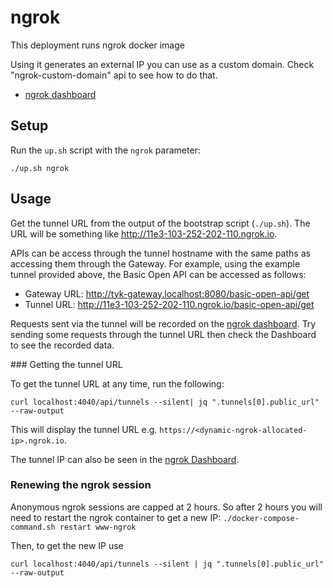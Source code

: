 # ngrok 

 This deployment runs ngrok docker image

 Using it generates an external IP you can use as a custom domain. Check "ngrok-custom-domain" api to see how to do that.

- [ngrok dashboard](http://localhost:4040)

## Setup

Run the `up.sh` script with the `ngrok` parameter:

```
./up.sh ngrok
```

## Usage

Get the tunnel URL from the output of the bootstrap script (`./up.sh`). The URL will be something like http://11e3-103-252-202-110.ngrok.io.

APIs can be access through the tunnel hostname with the same paths as accessing them through the Gateway. For example, using the example tunnel provided above, the Basic Open API can be accessed as follows:

- Gateway URL: http://tyk-gateway.localhost:8080/basic-open-api/get
- Tunnel URL: http://11e3-103-252-202-110.ngrok.io/basic-open-api/get

Requests sent via the tunnel will be recorded on the [ngrok dashboard](http://localhost:4040). Try sending some requests through the tunnel URL then check the Dashboard to see the recorded data.

### Getting the tunnel URL

To get the tunnel URL at any time, run the following:
```
curl localhost:4040/api/tunnels --silent| jq ".tunnels[0].public_url" --raw-output
```

This will display the tunnel URL e.g. `https://<dynamic-ngrok-allocated-ip>.ngrok.io`.

The tunnel IP can also be seen in the [ngrok Dashboard](http://localhost:4040).

### Renewing the ngrok session

Anonymous ngrok sessions are capped at 2 hours. So after 2 hours you will need to restart the ngrok container to get a new IP:
`./docker-compose-command.sh restart www-ngrok`

Then, to get the new IP use

```
curl localhost:4040/api/tunnels --silent | jq ".tunnels[0].public_url" --raw-output
```